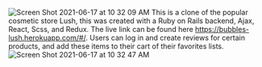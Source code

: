 ![Screen Shot 2021-06-17 at 10 32 09 AM](https://user-images.githubusercontent.com/65471832/122446375-72cbdf00-cf57-11eb-9b92-a4d44bdb0a33.png)
This is a clone of the popular cosmetic store Lush, this was created with a Ruby on Rails backend, Ajax, React, Scss, and Redux. The live link can be found here https://bubbles-lush.herokuapp.com/#/. Users can log in and create reviews for certain products, and add these items to their cart of their favorites lists. 
![Screen Shot 2021-06-17 at 10 32 47 AM](https://user-images.githubusercontent.com/65471832/122446387-76f7fc80-cf57-11eb-8ee5-bb700f3dca46.png)
